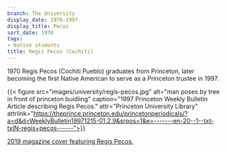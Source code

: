 ```yaml
---
branch: The University
display_date: 1970-1997
display_title: Pecos
sort_date: 1970
tags:
- Native students
title: Regis Pecos (Cochiti)
---
```


1970 Regis Pecos (Cochiti Pueblo) graduates from Princeton, later becoming the first Native American to serve as a Princeton trustee in 1997.


{{< figure src="images/university/regis-pecos.jpg" alt="man poses by tree in front of princeton buidling" caption="1997 Princeton Weekly Bulletin Article describing Regis Pecos." attr="Princeton University Library" attrlink="https://theprince.princeton.edu/princetonperiodicals/?a=d&d=WeeklyBulletin19971215-01.2.9&srpos=1&e=-------en-20--1--txt-txIN-regis+pecos------">}}


[2019 magazine cover featuring Regis Pecos.](https://indigenous.princeton.edu/news/dealmaker-how-regis-pecos-77-confronted-history-and-bridged-gap-between-two-communities)
